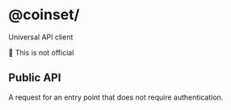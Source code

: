 # @coinset/

Universal  API client

:children_crossing: This is not official

## Public API

A request for an entry point that does not require authentication.
